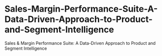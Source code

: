 # Sales-Margin-Performance-Suite-A-Data-Driven-Approach-to-Product-and-Segment-Intelligence
Sales &amp; Margin Performance Suite: A Data-Driven Approach to Product and Segment Intelligence
